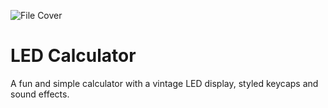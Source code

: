 ![File Cover](filecover.jpg)

# LED Calculator

A fun and simple calculator with a vintage LED display, styled keycaps and sound effects.